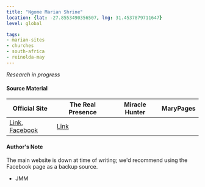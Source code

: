 ```yaml
---
title: "Ngome Marian Shrine"
location: {lat: -27.8553490356507, lng: 31.4537879711647}
level: global

tags:
- marian-sites
- churches
- south-africa
- reinolda-may
---
```


_Research in progress_

#### Source Material

| Official Site | The Real Presence | Miracle Hunter | MaryPages |
| --- | --- | --- | --- |
| [Link](http://www.ngome.co.za/), [Facebook](https://www.facebook.com/ngomemarianshrine/) | [Link](http://www.therealpresence.org/eucharst/misc/BVM/124_NGOME_140x96.pdf) | | |

#### Author's Note

The main website is down at time of writing; we'd recommend using the Facebook page as a backup source.

- JMM

